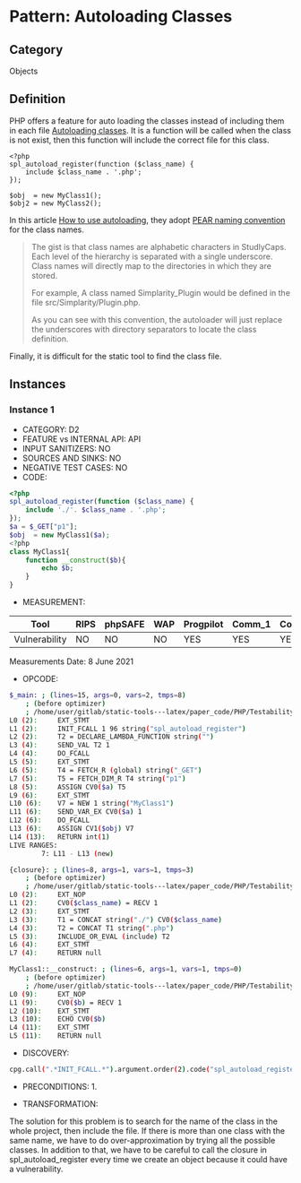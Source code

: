 # Pattern: Autoloading Classes

## Category

Objects

## Definition

PHP offers a feature for auto loading the classes instead of including them in each file [Autoloading classes](https://www.php.net/manual/en/language.oop5.autoload.php). It is a function will be called when the class is not exist, then this function will include the correct file for this class.

```
<?php
spl_autoload_register(function ($class_name) {
    include $class_name . '.php';
});

$obj  = new MyClass1();
$obj2 = new MyClass2();
```

In this article [How to use autoloading](https://www.smashingmagazine.com/2015/05/how-to-use-autoloading-and-a-plugin-container-in-wordpress-plugins/), they adopt [PEAR naming convention](https://pear.php.net/manual/en/standards.naming.php) for the class names.

> The gist is that class names are alphabetic characters in StudlyCaps. Each level of the hierarchy is separated with a single underscore. Class names will directly map to the directories in which they are stored.
>
> For example, A class named Simplarity_Plugin would be defined in the file src/Simplarity/Plugin.php.
>
> As you can see with this convention, the autoloader will just replace the underscores with directory separators to locate the class definition.

Finally, it is difficult for the static tool to find the class file.

## Instances

### Instance 1

- CATEGORY:  D2
- FEATURE vs INTERNAL API: API
- INPUT SANITIZERS:  NO
- SOURCES AND SINKS: NO 
- NEGATIVE TEST CASES: NO
- CODE:

```php
<?php
spl_autoload_register(function ($class_name) {
    include './'. $class_name . '.php';
});
$a = $_GET["p1"];
$obj  = new MyClass1($a);
<?php
class MyClass1{
    function __construct($b){
        echo $b;
    }
}
```

- MEASUREMENT:

| Tool          | RIPS | phpSAFE | WAP  | Progpilot | Comm_1 | Comm_2 | Correct |
| ------------- | ---- | ------- | ---- | --------- | ------- | --------- | ------- |
| Vulnerability | NO   | NO      | NO   | YES       | YES      | YES        | YES     |
Measurements Date: 8 June 2021

- OPCODE:

```bash
$_main: ; (lines=15, args=0, vars=2, tmps=8)
    ; (before optimizer)
    ; /home/user/gitlab/static-tools---latex/paper_code/PHP/Testability_Patterns/21_autoloading_classes/21_autoloading_classes.php:1-13
L0 (2):     EXT_STMT
L1 (2):     INIT_FCALL 1 96 string("spl_autoload_register")
L2 (2):     T2 = DECLARE_LAMBDA_FUNCTION string("")
L3 (4):     SEND_VAL T2 1
L4 (4):     DO_FCALL
L5 (5):     EXT_STMT
L6 (5):     T4 = FETCH_R (global) string("_GET")
L7 (5):     T5 = FETCH_DIM_R T4 string("p1")
L8 (5):     ASSIGN CV0($a) T5
L9 (6):     EXT_STMT
L10 (6):    V7 = NEW 1 string("MyClass1")
L11 (6):    SEND_VAR_EX CV0($a) 1
L12 (6):    DO_FCALL
L13 (6):    ASSIGN CV1($obj) V7
L14 (13):   RETURN int(1)
LIVE RANGES:
        7: L11 - L13 (new)

{closure}: ; (lines=8, args=1, vars=1, tmps=3)
    ; (before optimizer)
    ; /home/user/gitlab/static-tools---latex/paper_code/PHP/Testability_Patterns/21_autoloading_classes/21_autoloading_classes.php:2-4
L0 (2):     EXT_NOP
L1 (2):     CV0($class_name) = RECV 1
L2 (3):     EXT_STMT
L3 (3):     T1 = CONCAT string("./") CV0($class_name)
L4 (3):     T2 = CONCAT T1 string(".php")
L5 (3):     INCLUDE_OR_EVAL (include) T2
L6 (4):     EXT_STMT
L7 (4):     RETURN null

MyClass1::__construct: ; (lines=6, args=1, vars=1, tmps=0)
    ; (before optimizer)
    ; /home/user/gitlab/static-tools---latex/paper_code/PHP/Testability_Patterns/21_autoloading_classes/21_autoloading_classes.php:9-11
L0 (9):     EXT_NOP
L1 (9):     CV0($b) = RECV 1
L2 (10):    EXT_STMT
L3 (10):    ECHO CV0($b)
L4 (11):    EXT_STMT
L5 (11):    RETURN null
```

- DISCOVERY:

```bash
cpg.call(".*INIT_FCALL.*").argument.order(2).code("spl_autoload_register").size
```

- PRECONDITIONS:
   1.

- TRANSFORMATION: 

The solution for this problem is to search for the name of the class in the whole project, then include the file. If there is more than one class with the same name, we have to do over-approximation by trying all the possible classes. In addition to that, we have to be careful to call the closure in spl_autoload_register every time we create an object because it could have a vulnerability.

```

```



